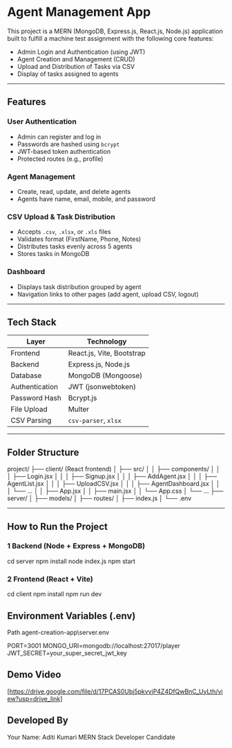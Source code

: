 # Agent Management App

This project is a MERN (MongoDB, Express.js, React.js, Node.js) application built to fulfill a machine test assignment with the following core features:

-  Admin Login and Authentication (using JWT)
-  Agent Creation and Management (CRUD)
-  Upload and Distribution of Tasks via CSV
-  Display of tasks assigned to agents

---

##  Features

###  User Authentication
- Admin can register and log in
- Passwords are hashed using `bcrypt`
- JWT-based token authentication
- Protected routes (e.g., profile)

###  Agent Management
- Create, read, update, and delete agents
- Agents have name, email, mobile, and password

###  CSV Upload & Task Distribution
- Accepts `.csv`, `.xlsx`, or `.xls` files
- Validates format (FirstName, Phone, Notes)
- Distributes tasks evenly across 5 agents
- Stores tasks in MongoDB

###  Dashboard
- Displays task distribution grouped by agent
- Navigation links to other pages (add agent, upload CSV, logout)

---

##  Tech Stack

| Layer         | Technology         |
|---------------|--------------------|
| Frontend      | React.js, Vite, Bootstrap |
| Backend       | Express.js, Node.js |
| Database      | MongoDB (Mongoose) |
| Authentication| JWT (jsonwebtoken) |
| Password Hash | Bcrypt.js |
| File Upload   | Multer |
| CSV Parsing   | `csv-parser`, `xlsx` |

---

##  Folder Structure

project/
├── client/ (React frontend)
│ ├── src/
│ │ ├── components/
│ │ │ ├── Login.jsx
│ │ │ ├── Signup.jsx
│ │ │ ├── AddAgent.jsx
│ │ │ ├── AgentList.jsx
│ │ │ ├── UploadCSV.jsx
│ │ │ ├── AgentDashboard.jsx
│ │ │ └── ...
│ │ ├── App.jsx
│ │ ├── main.jsx
│ │ └── App.css
│ └── ...
├── server/
│ ├── models/
│ ├── routes/
│ ├── index.js
│ └── .env

---

##  How to Run the Project

### 1 Backend (Node + Express + MongoDB)

cd server
npm install
node index.js
npm start

### 2️ Frontend (React + Vite)

cd client
npm install
npm run dev

## Environment Variables (.env)
Path agent-creation-app\server\.env


PORT=3001
MONGO_URI=mongodb://localhost:27017/player
JWT_SECRET=your_super_secret_jwt_key

## Demo Video
[https://drive.google.com/file/d/17PCAS0Ubj5pkvvjP4Z4DfQwBnC_UyLth/view?usp=drive_link]

## Developed By
Your Name: Aditi Kumari 
MERN Stack Developer Candidate


